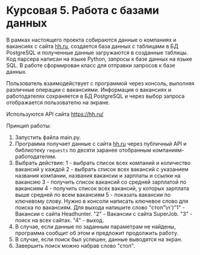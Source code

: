 # Курсовая 5. Работа с базами данных
В рамках настоящего проекта собираются данные о компаниях и вакансиях с сайта [hh.ru](http://hh.ru/), 
создается база данных с таблицами в БД PostgreSQL и полученные данные загружаются в созданные таблицы.
Код парсера написан на языке Python, запросы к базе данных на языке SQL.
В работе сформирован класс для отправки запросов к базе данных.

Пользователь взаимодействует с программой через консоль, выполняя различные операции с вакансиями.
Информация о вакансиях и работодателях сохраняется в БД PostgreSQL и через выбор запроса отображается пользователю на экране.

Используются API сайта
https://hh.ru/

Принцип работы:
1. Запустить файла main.py.
2. Программа получает данные с сайта [hh.ru](http://hh.ru/) через публичный API и библиотеку `requests` по десяти заранее отобранным компаниям-работодателям.
3. Выбрать действие: 1 - выбрать список всех компаний и количество вакансий у каждой
                           2 - выбрать список всех вакансий с указанием названия компании, названия вакансии и зарплаты и ссылки на вакансию
                           3 - получить список вакансий со средней зарплатой по вакансиям
                           4 - получить список всех вакансий, у которых зарплата выше средней по всем вакансиям
                           5 - показать вакансии по ключевому слову. Нужно в консоли написать ключевое слово для поиска по вакансиям.
                           Для выхода напишите слово "стоп"\n')"1" - Вакансии с сайта Headhunter. "2" - Вакансии с сайта SuperJob. "3" - поиск на всех сайтах. "4" - выход. 
4. В случае, если данные по заданным параметрам не найдены, программа сообщит об этом и предложит продолжить работу.
5. В случае, если поиск был успешен, данные выводятся на экран.
6. Завершить поиск можно набрав слово "стоп".

